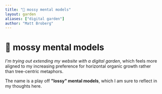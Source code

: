 ```yaml
---
title: "🌱 mossy mental models"
layout: garden
aliases: ["digital garden"]
author: "Matt Broberg"
---
```

# 🌱 mossy mental models 

*I'm trying out extending my website with a digital garden*, which feels more aligned to my increasing preference for horizontal organic growth rather than tree-centric metaphors.

The name is a play off **"lossy" mental models**, which I am sure to reflect in my thoughts here.

